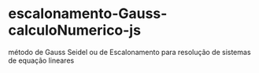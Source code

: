 # escalonamento-Gauss-calculoNumerico-js
método de Gauss Seidel ou de Escalonamento para resolução de sistemas de equação lineares 
